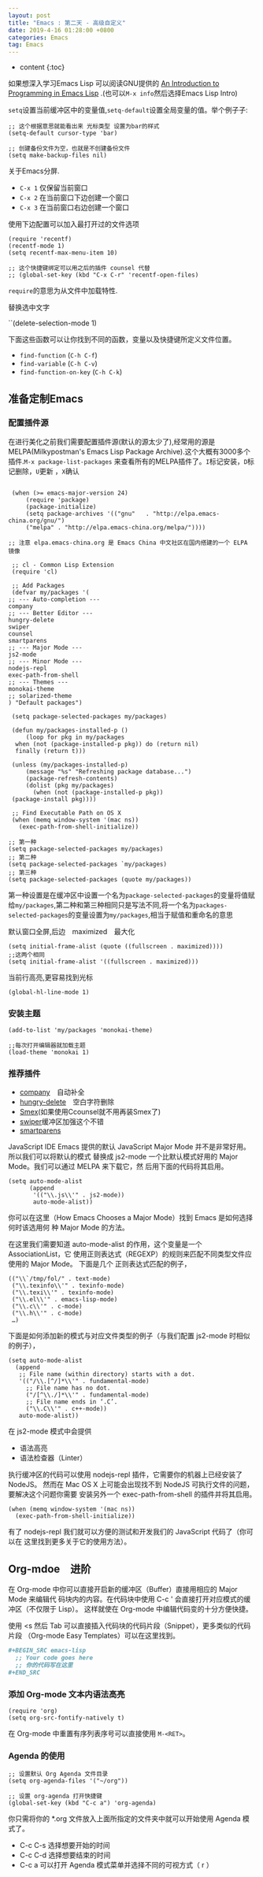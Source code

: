 ```yaml
---
layout: post
title: "Emacs : 第二天 - 高级自定义"
date: 2019-4-16 01:28:00 +0800
categories: Emacs
tag: Emacs
---
```


* content
{:toc}

如果想深入学习Emacs Lisp 可以阅读GNU提供的 [An Introduction to Programming in Emacs Lisp](https://www.gnu.org/software/emacs/manual/html_mono/eintr.html) .(也可以``M-x info``然后选择Emacs Lisp Intro)

``setq``设置当前缓冲区中的变量值,``setq-default``设置全局变量的值。举个例子子:

```elisp
;; 这个根据意思就能看出来 光标类型 设置为bar的样式
(setq-default cursor-type 'bar)

;; 创建备份文件为空，也就是不创建备份文件
(setq make-backup-files nil)
```

关于Emacs分屏.

* ``C-x 1`` 仅保留当前窗口
* ``C-x 2`` 在当前窗口下边创建一个窗口
* ``C-x 3`` 在当前窗口右边创建一个窗口

使用下边配置可以加入最打开过的文件选项

```elisp
(require 'recentf)
(recentf-mode 1)
(setq recentf-max-menu-item 10)

;; 这个快捷键绑定可以用之后的插件 counsel 代替
;; (global-set-key (kbd "C-x C-r" 'recentf-open-files)
```

``require``的意思为从文件中加载特性.

替换选中文字

``(delete-selection-mode 1)

下面这些函数可以让你找到不同的函数，变量以及快捷键所定义文件位置。

* ``find-function`` (``C-h C-f``)
* ``find-variable`` (``C-h C-v``)
* ``find-function-on-key`` (``C-h C-k``)

## 准备定制Emacs

### 配置插件源

在进行美化之前我们需要配置插件源(默认的源太少了),经常用的源是MELPA(Milkypostman's Emacs Lisp Package Archive).这个大概有3000多个插件.``M-x package-list-packages``    来查看所有的MELPA插件了。``I``标记安装，``D``标记删除，``U``更新 ，``X``确认

```elisp

 (when (>= emacs-major-version 24)
     (require 'package)
     (package-initialize)
     (setq package-archives '(("gnu"   . "http://elpa.emacs-china.org/gnu/")
     ("melpa" . "http://elpa.emacs-china.org/melpa/"))))

;; 注意 elpa.emacs-china.org 是 Emacs China 中文社区在国内搭建的一个 ELPA 镜像

 ;; cl - Common Lisp Extension
 (require 'cl)

 ;; Add Packages
 (defvar my/packages '(
;; --- Auto-completion ---
company
;; --- Better Editor ---
hungry-delete
swiper
counsel
smartparens
;; --- Major Mode ---
js2-mode
;; --- Minor Mode ---
nodejs-repl
exec-path-from-shell
;; --- Themes ---
monokai-theme
;; solarized-theme
) "Default packages")

 (setq package-selected-packages my/packages)

 (defun my/packages-installed-p ()
     (loop for pkg in my/packages
  when (not (package-installed-p pkg)) do (return nil)
  finally (return t)))

 (unless (my/packages-installed-p)
     (message "%s" "Refreshing package database...")
     (package-refresh-contents)
     (dolist (pkg my/packages)
       (when (not (package-installed-p pkg))
 (package-install pkg))))

 ;; Find Executable Path on OS X
 (when (memq window-system '(mac ns))
   (exec-path-from-shell-initialize))
```

```elisp
;; 第一种
(setq package-selected-packages my/packages)
;; 第二种
(setq package-selected-packages `my/packages)
;; 第三种
(setq package-selected-packages (quote my/packages))
```

第一种设置是在缓冲区中设置一个名为``package-selected-packages``的变量将值赋给``my/packages``,第二种和第三种相同只是写法不同,将一个名为``packages-selected-packages``的变量设置为``my/packages``,相当于赋值和重命名的意思

默认窗口全屏,后边　maximized　最大化

```elisp
(setq initial-frame-alist (quote ((fullscreen . maximized))))
;;这两个相同
(setq initial-frame-alist '((fullscreen . maximized)))
```

当前行高亮,更容易找到光标

```elisp
(global-hl-line-mode 1)
```

### 安装主题

```elisp
(add-to-list 'my/packages 'monokai-theme)

;;每次打开编辑器就加载主题
(load-theme 'monokai 1)
```

### 推荐插件

* [company](http://company-mode.github.io/)　自动补全
* [hungry-delete](https://github.com/nflath/hungry-delete)　空白字符删除
* [Smex](htts://Cheukyin.github.io)(如果使用Ccounsel就不用再装Smex了)
* [swiper](https://github.com/abo-abo/swiper)缓冲区加强这个不错
* [smartparens](https://github.com/Fuco1/smartparens)

JavaScript IDE
Emacs 提供的默认 JavaScript Major Mode 并不是非常好用。所以我们可以将默认的模式 替换成 js2-mode 一个比默认模式好用的 Major Mode。我们可以通过 MELPA 来下载它，然 后用下面的代码将其启用。

```elisp
(setq auto-mode-alist
      (append
       '(("\\.js\\'" . js2-mode))
       auto-mode-alist))
```

你可以在这里（How Emacs Chooses a Major Mode）找到 Emacs 是如何选择何时该选用何 种 Major Mode 的方法。

在这里我们需要知道 auto-mode-alist 的作用，这个变量是一个 AssociationList，它 使用正则表达式（REGEXP）的规则来匹配不同类型文件应使用的 Major Mode。 下面是几个 正则表达式匹配的例子，

```elisp
(("\\`/tmp/fol/" . text-mode)
 ("\\.texinfo\\'" . texinfo-mode)
 ("\\.texi\\'" . texinfo-mode)
 ("\\.el\\'" . emacs-lisp-mode)
 ("\\.c\\'" . c-mode)
 ("\\.h\\'" . c-mode)
 …)
 ```

下面是如何添加新的模式与对应文件类型的例子（与我们配置 js2-mode 时相似的例子），

```elisp
(setq auto-mode-alist
  (append
   ;; File name (within directory) starts with a dot.
   '(("/\\.[^/]*\\'" . fundamental-mode)
     ;; File name has no dot.
     ("/[^\\./]*\\'" . fundamental-mode)
     ;; File name ends in ‘.C’.
     ("\\.C\\'" . c++-mode))
   auto-mode-alist))
```

在 js2-mode 模式中会提供

* 语法高亮
* 语法检查器（Linter）

执行缓冲区的代码可以使用 nodejs-repl 插件，它需要你的机器上已经安装了 NodeJS。 然而在 Mac OS X 上可能会出现找不到 NodeJS 可执行文件的问题，要解决这个问题你需要 安装另外一个 exec-path-from-shell 的插件并将其启用。

```elisp
(when (memq window-system '(mac ns))
  (exec-path-from-shell-initialize))
```

有了 nodejs-repl 我们就可以方便的测试和开发我们的 JavaScript 代码了（你可以在 这里找到更多关于它的使用方法）。

## Org-mdoe　进阶

在 Org-mode 中你可以直接开启新的缓冲区（Buffer）直接用相应的 Major Mode 来编辑代 码块内的内容。在代码块中使用 C-c ' 会直接打开对应模式的缓冲区（不仅限于 Lisp）。 这样就使在 Org-mode 中编辑代码变的十分方便快捷。

使用 <s 然后 Tab 可以直接插入代码块的代码片段（Snippet），更多类似的代码片段 （Org-mode Easy Templates）可以在这里找到。

```org
#+BEGIN_SRC emacs-lisp
  ;; Your code goes here
  ;; 你的代码写在这里
#+END_SRC
```

### 添加 Org-mode 文本内语法高亮

```elisp
(require 'org)
(setq org-src-fontify-natively t)
```

在 Org-mode 中重置有序列表序号可以直接使用 `M-<RET>`。

### Agenda 的使用

```elisp
;; 设置默认 Org Agenda 文件目录
(setq org-agenda-files '("~/org"))

;; 设置 org-agenda 打开快捷键
(global-set-key (kbd "C-c a") 'org-agenda)
```

你只需将你的 *.org 文件放入上面所指定的文件夹中就可以开始使用 Agenda 模式了。

* C-c C-s 选择想要开始的时间
* C-c C-d 选择想要结束的时间
* C-c a 可以打开 Agenda 模式菜单并选择不同的可视方式（ r ）